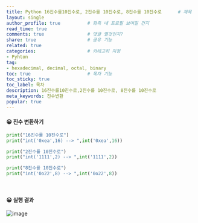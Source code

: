 ```yaml
---
title: Python 16진수를10진수로, 2진수를 10진수로, 8진수를 10진수로      # 제목
layout: single                
author_profile: true          # 좌측 내 프로필 보여질 건지
read_time: true
comments: true                # 댓글 열것인지?
share: true                   # 공유 기능 
related: true
categories:                   # 카테고리 지정
- Pyhton
tag:
- hexadecimal, decimal, octal, binary
toc: true                     # 목차 기능 
toc_sticky: true
toc_label: 목차  
description: 16진수를10진수로,2진수를 10진수로, 8진수를 10진수로
meta_keywords: 진수변환
popular: true
---
```


#### 😀 **진수 변환하기**
```Python
print("16진수를 10진수로")
print("int('0xea',16) --> ",int('0xea',16))

print("2진수를 10진수로")
print("int('1111',2) --> ",int('1111',2))

print("8진수를 10진수로")
print("int('0o22',8) --> ",int('0o22',8))
```

<br/>

#### 😀 **실행 결과**
![image](https://user-images.githubusercontent.com/41108401/122140865-26b16980-ce87-11eb-97c1-fa4146e9e4bc.png)
